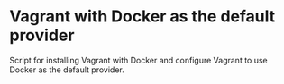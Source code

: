 # Vagrant with Docker as the default provider
Script for installing Vagrant with Docker and configure Vagrant to use Docker as the default provider.

